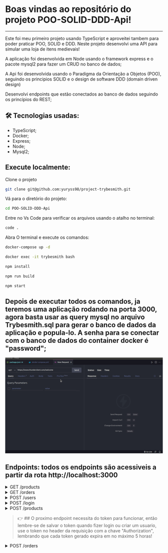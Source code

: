 # Boas vindas ao repositório do projeto POO-SOLID-DDD-Api!

---

Este foi meu primeiro projeto usando TypeScript e aproveitei tambem para poder praticar POO, SOLID e DDD. Neste projeto desenvolvi uma API para simular uma loja de itens medievais!

A aplicação foi desenvolvida em Node usando o framework express e o pacote mysql2 para fazer um CRUD no banco de dados;

A Api foi desenvolvida usando o Paradigma da Orientação a Objetos (POO), seguindo os principios SOLID e o design de software DDD (domain driven design)

Desenvolvi endpoints que estão conectados ao banco de dados seguindo os princípios do REST;


## 🛠 Tecnologias usadas:

* TypeScript;
* Docker;
* Express;
* Node;
* Mysql2;

## Execute localmente:

Clone o projeto
```bash
git clone git@github.com:yuryss98/project-trybesmith.git
```

Vá para o diretório do projeto:
```bash
cd POO-SOLID-DDD-Api
```

Entre no Vs Code para verificar os arquivos usando o atalho no terminal:
```bash
code .
```

Abra O terminal e execute os comandos:
```bash
docker-compose up -d
```

```bash  
docker exec -it trybesmith bash
```

```bash
npm install
```

```bash
npm run build
```

```bash
npm start
```

## Depois de executar todos os comandos, ja teremos uma aplicação rodando na porta 3000, agora basta usar as query mysql no arquivo Trybesmith.sql para gerar o banco de dados da aplicação e popula-lo. A senha para se conectar com o banco de dados do container docker é "password";

<img src="./docs/docs.gif" alt="giff"/>

## Endpoints: todos os endpoints são acessiveis a partir da rota http://localhost:3000

  <details close>
  <summary>GET /products</summary>
  -- O método GET em /products é usado para listar todos os produtos da aplicação;
  
  </details>
  
  <details close>
  <summary>GET /orders</summary>
  -- O método GET em /orders é usado para listar todos os pedidos da aplicação juntamente com o usuario que o solicitou;
  
  </details>
  
  <details close>
  <summary>POST /users</summary>
  
  -- O método POST em /users é usado para criar um usuario, quando criado com sucesso retorna um token, token esse que é usado para poder acessar outras    rotas da api, aceita 4 campos, sendo eles:
  
  -- username: campo do tipo texto -CAMPO OBRIGATORIO;
  
  -- password: campo do tipo texto - CAMPO OBRIGATORIO;
  
  -- vocation: campo do tipo texto - CAMPO OBRIGATORIO;
  
  -- level: campo do tipo number - CAMPO OBRIGATORIO;
  
  EXEMPLO:
  
  ```json
      {
        "username": "teste",
        "vocation": "beserker",
        "level": 100,
        "password": "123456789"
      }
  ```
  
  </details>
  
  <details close>
  <summary>POST /login</summary>
  -- O método POST em /login é usado para fazer login em uma conta ja existente, quando usado corretamente retorna um token, token esse que é usado para poder acessar outras rotas da api, aceita 2 campos, sendo eles:
  
     -- username: campo do tipo texto -CAMPO OBRIGATORIO;
  
     -- password: campo do tipo texto -CAMPO OBRIGATORIO;
  
  EXEMPLO:
  
  ```json
      {
        "username": "teste",
        "password": "123456789"
      }
  ```
  
  </details>
  
  <details close>
  <summary>POST /products</summary>
  -- O método POST em /products é usado para fazer criar um novo produto, ele aceita 2 campos sendo eles:
  
     -- name: campo do tipo texto -CAMPO OBRIGATORIO;
  
     -- amount: campo do tipo texto -CAMPO OBRIGATORIO;
  
  EXEMPLO:
  
  ```json
      {
        "name": "Espada de aço valirian",
        "amount": "100 peças de ouro"
      }
  ```
  
  </details>
  
  > :point_right: ## O proximo endpoint necessita do token para funcionar, então lembre-se de salvar o token quando fizer login ou criar um usuario, 
  use o token no header da requisição com a chave "Authorization", lembrando que cada token gerado expira em no máximo 5 horas!
  
  
  <details close>
  <summary>POST /orders</summary>
  -- O método POST em /orders é usado para fazer um novo pedido aceita 1 campo, sendo ele:
  
     -- productsIds: campo do tipo lista -CAMPO OBRIGATORIO, nesse campo você passará os ids dos produtos a qual quer fazer o pedido;
  
  EXEMPLO:
  
  ```json
      {
        "productsIds": [1, 2]
      }
  ```
  
  </details>
  
